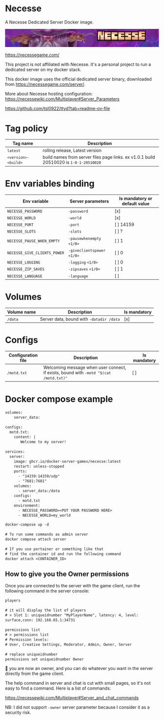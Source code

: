 # Necesse

A Necesse Dedicated Server Docker image.

[![Necesse](media/necesse_banner.png)](https://necessegame.com/)

https://necessegame.com/

This project is not affiliated with Necesse.
It's a personal project to run a dedicated server on my docker stack.

This docker image uses the official dedicated server binary, downloaded from https://necessegame.com/server/.

More about Necesse hosting configuration: https://necessewiki.com/Multiplayer#Server_Parameters

https://github.com/tsl0922/ttyd?tab=readme-ov-file

# Tag policy

| Tag name            | Description                                                                            |
|---------------------|----------------------------------------------------------------------------------------|
| `latest`            | rolling release, Latest version                                                        |
| `<version>-<build>` | build names from server files page links. ex v1.0.1 build 20510020 is `1-0-1-20510020` |

# Env variables binding

| Env variable                 | Server parameters                    | Is mandatory or default value |
|------------------------------|--------------------------------------|-------------------------------|
| `NECESSE_PASSWORD`           | `-password`                          | [x]                           |
| `NECESSE_WORLD`              | `-world`                             | [x]                           |
| `NECESSE_PORT`               | `-port`                              | [ ] 14159                     |
| `NECESSE_SLOTS`              | `-slots`                             | [ ] ?                         |
| `NECESSE_PAUSE_WHEN_EMPTY`   | `-pausewhenempty` `<1/0>`            | [ ] 1                         |
| `NECESSE_GIVE_CLIENTS_POWER` | `-giveclientspower` `<1/0>`          | [ ] 0                         |
| `NECESSE_LOGGING`            | `-logging` `<1/0>`                   | [ ] 0                         |
| `NECESSE_ZIP_SAVES`          | `-zipsaves` `<1/0>`                  | [ ] 1                         |
| `NECESSE_LANGUAGE`           | `-language`                          | [ ]                           |

# Volumes

| Volume name | Description                              | Is mandatory |
|-------------|------------------------------------------|--------------|
| `/data`     | Server data, bound with `-datadir /data` | [x]          |

# Configs

| Configuration file | Description                                                                           | Is mandatory |
|--------------------|---------------------------------------------------------------------------------------|--------------|
| `/motd.txt`        | Welcoming message when user connect, if exists, bound with `-motd "$(cat /motd.txt)"` | [ ]          |

# Docker compose example

```compose
volumes:
    server_data:

configs:
  motd.txt:
    content: |
       Welcome to my server!

services:
  server:
    image: ghcr.io/docker-server-games/necesse:latest
    restart: unless-stopped
    ports:
      - "14159:14159/udp"
      - "7681:7681"
    volumes:
      - server_data:/data
    configs:
      - motd.txt
    environment:
      - NECESSE_PASSWORD=<PUT YOUR PASSWORD HERE>
      - NECESSE_WORLD=my_world
```

```console
docker-compose up -d

# To run some commands as admin server
docker compose attach server

# If you use portainer or something like that
# find the container id and run the following command
docker attach <CONTAINER_ID>
```

## How to give you the Owner permissions

Once you are connected to the server with the game client, run the following command in the server console:

```console
players

# it will display the list of players
# > Slot 1: uniqueidnumber "MyPlayerName", latency: 4, level: surface,conn: 192.168.65.1:34731

permissions list
# > permissions list
# Permission levels:
# User, Creative Settings, Moderator, Admin, Owner, Server

# replace uniqueidnumber
permissions set uniqueidnumber Owner
```

🎉 you are now an owner, and you can do whatever you want in the server directly from the game client.

The help command in server and chat is cut with small pages, so it's not easy to find a command.
Here is a list of commands:

https://necessewiki.com/Multiplayer#Server_and_chat_commands

NB: I did not support `-owner` server parameter because I consider it as a security risk.
